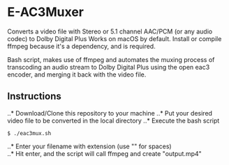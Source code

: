 # E-AC3Muxer
Converts a video file with Stereo or 5.1 channel AAC/PCM (or any audio codec) to Dolby Digital Plus 
Works on macOS by default. Install or compile ffmpeg because it's a dependency, and is required.


Bash script, makes use of ffmpeg and automates the muxing process of transcoding an audio stream to Dolby Digital Plus using the open eac3 encoder, and merging it back with the video file.

<h2>Instructions</h2>
..* Download/Clone this repository to your machine
..* Put your desired video file to be converted in the local directory 
..* Execute the bash script 

`` $ ./eac3mux.sh ``

..* Enter your filename with extension (use "\" for spaces) <br>
..* Hit enter, and the script will call ffmpeg and create "output.mp4" <br>
